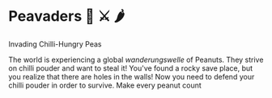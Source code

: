 # Peavaders 🥜 ⚔️ 🌶

Invading Chilli-Hungry Peas

The world is experiencing a global *wanderungswelle* of Peanuts. They strive on chilli pouder and want to steal it!
You've found a rocky save place, but you realize that there are holes in the walls! Now you need to defend your chilli pouder in order to survive. Make every peanut count
